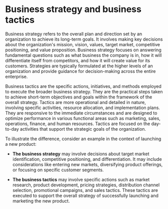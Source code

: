 # Business strategy and business tactics

Business strategy refers to the overall plan and direction set by an organization to achieve its long-term goals. It involves making key decisions about the organization's mission, vision, values, target market, competitive positioning, and value proposition. Business strategy focuses on answering fundamental questions such as what business the company is in, how it will differentiate itself from competitors, and how it will create value for its customers. Strategies are typically formulated at the higher levels of an organization and provide guidance for decision-making across the entire enterprise.

Business tactics are the specific actions, initiatives, and methods employed to execute the broader business strategy. They are the practical steps taken to achieve short-term objectives and goals within the framework of the overall strategy. Tactics are more operational and detailed in nature, involving specific activities, resource allocation, and implementation plans. They are responsive to the immediate circumstances and are designed to optimize performance in various functional areas such as marketing, sales, operations, finance, and human resources. Tactics are focused on the day-to-day activities that support the strategic goals of the organization.

To illustrate the difference, consider an example in the context of launching a new product:

* **The business strategy** may involve decisions about target market identification, competitive positioning, and differentiation. It may include considerations like entering new markets, diversifying product offerings, or focusing on specific customer segments.

* **The business tactics** may involve specific actions such as market research, product development, pricing strategies, distribution channel selection, promotional campaigns, and sales tactics. These tactics are executed to support the overall strategy of successfully launching and marketing the new product.
